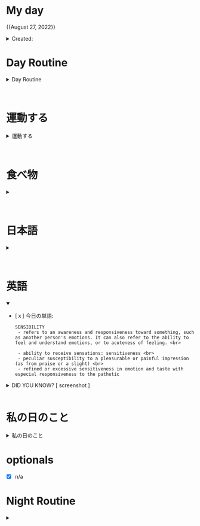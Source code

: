 # My day

{{August 27, 2022}}
	<details>
    <summary> Created: </summary>
	{{ 20220828 }} 
	{{10:22}}
    </details>

      
# Day Routine
<details>
<summary> Day Routine </summary>

	- [ ] 起きる ~
	- [ ] meditate : affirmation -
	- [ ] ベッド
	- [ ] 歯をブラシする
	- [ ] シャワー
	- [ ] 一ページ「TGR」

</details>

<br>
<br>


# 運動する
<details>
<summary> 運動する </summary>

	- [ ] ジムに行く 

	~ 時：```ｘ``` 
	なにをやりましたか？ ```x```
*
not applicable, did not go to the gym.

</details>

<br>
<br>
	
# 食べ物
<details>
<summary> </summary>

	- [x] 朝ご飯
		- [x] ```<<　did NOT eat  >>```

	- [x] 昼ご飯
		- [x] ```<< sotanghon bittergourd  >>```

	- [x] 晩ご飯
		- [x] ```<< biryani, salty:<  >>```

</details>
<br>
<br>

# 日本語
<details>
<summary></summary>

	- [.] 元気　教科書
	- [x] あんき
	- [x] WANIKANI - no decks today
	- [.] Manabi Reader
	- [x] 聞き取り (jpconvoみたいです)
	- [.] comprehensive jp, did not continue past 好きなもの

</details><br>
<br>

# 英語
<details open>
<summary></summary>

- [ｘ] 今日の単語:

	 ``` 
	 SENSIBILITY
	  - refers to an awareness and responsiveness toward something, such as another person's emotions. It can also refer to the ability to feel and understand emotions, or to acuteness of feeling. <br>

      - ability to receive sensations: sensitiveness <br>
      - peculiar susceptibility to a pleasurable or painful impression (as from praise or a slight) <br>
      - refined or excessive sensitiveness in emotion and taste with especial responsiveness to the pathetic
	```
<details >
<summary> DID YOU KNOW? [ screenshot ] </summary>

![image](https://user-images.githubusercontent.com/111704606/187055160-f3a5ed8e-f970-4952-9963-057fc827c5de.png)

</details>
</details>

<br>

# 私の日のこと
<details>
<summary>私の日のこと</summary>

	 ```ジムの後に、```

	- [ ] 家に帰ったり、
	- [ ] シャワーをしたり
	- [ ] 昼ご飯を食べたり、[　]
	- [ ] 下がったりました：　「」
n/a

</details>


# optionals
- [x] n/a
 

# Night Routine

<details>
<summary></summary>
	- [x] water plants 
	- [x] wash face
	- [x] brush teeth
	- [x] skin care
	- [x] journal

Sleep time: ~ 00:00


❌


